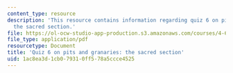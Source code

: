 ```yaml
---
content_type: resource
description: 'This resource contains information regarding quiz 6 on pits and granaries:
  the sacred section.'
file: https://ol-ocw-studio-app-production.s3.amazonaws.com/courses/4-605-introduction-to-the-history-and-theory-of-architecture-spring-2012/1ac8ea3d1cb079310ff578a5ccce4525_MIT4_605S12_quiz06.pdf
file_type: application/pdf
resourcetype: Document
title: 'Quiz 6 on pits and granaries: the sacred section'
uid: 1ac8ea3d-1cb0-7931-0ff5-78a5ccce4525
---
```


